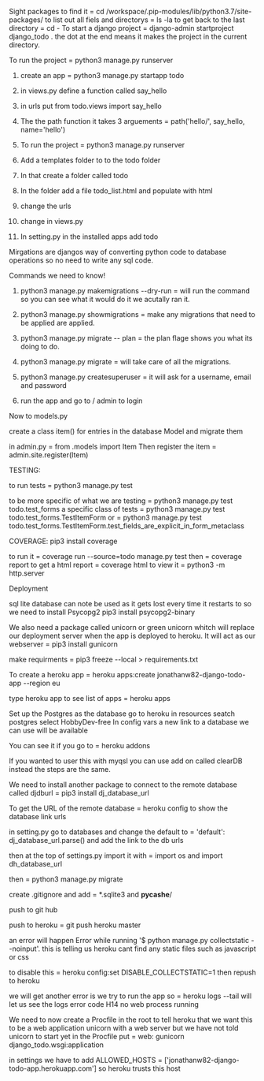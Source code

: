 Sight packages to find it = cd /workspace/.pip-modules/lib/python3.7/site-packages/ 
to list out all fiels and directorys = ls -la
to get back to the last directory = cd -
To start a django project = django-admin startproject django_todo .
    the dot at the end means it makes the project in the current directory.

To run the project = python3 manage.py runserver

1. create an app = python3 manage.py startapp todo

2. in views.py define a function called say_hello

3. in urls put from todo.views import say_hello

4. The the path function it takes 3 arguements = path('hello/', say_hello, name='hello')

5. To run the project = python3 manage.py runserver

6. Add a templates folder to to the todo folder

7. In that create a folder called todo

8. In the folder add a file todo_list.html and populate with html

9. change the urls

10. change in views.py

11. In setting.py in the installed apps add todo

Mirgations are djangos way of converting python code to database operations so no need to write any sql code.

Commands we need to know!

1. python3 manage.py makemigrations --dry-run = will run the command so you can see what it would do it we acutally ran it.

2. python3 manage.py showmigrations = make any migrations that need to be applied are applied.

3. python3 manage.py migrate -- plan = the plan flage shows you what its doing to do. 

4. python3 manage.py migrate = will take care of all the migrations.

5. python3 manage.py createsuperuser = it will ask for a username, email and password

6. run the app and go to / admin to login

Now to models.py

create a class item() for entries in the database Model
and migrate them

in admin.py = from .models import Item
Then register the item = admin.site.register(Item)


TESTING:

to run tests = python3 manage.py test

to be more specific of what we are testing = python3 manage.py test todo.test_forms
a specific class of tests = python3 manage.py test todo.test_forms.TestItemForm
or = python3 manage.py test todo.test_forms.TestItemForm.test_fields_are_explicit_in_form_metaclass

COVERAGE:
pip3 install coverage

to run it = coverage run --source=todo manage.py test
then = coverage report
to get a html report = coverage html
to view it = python3 -m http.server

Deployment 

sql lite database can note be used as it gets lost every time it restarts to so we need to install Psycopg2
pip3 install psycopg2-binary

We also need a package called unicorn or green unicorn whitch will replace our deployment server when the app is deployed to heroku.
It will act as our webserver = pip3 install gunicorn

make requirments = pip3 freeze --local > requirements.txt

To create a heroku app = heroku apps:create jonathanw82-django-todo-app --region eu

type heroku app to see list of apps = heroku apps

Set up the Postgres as the database go to heroku in resources seatch postgres 
select HobbyDev-free
In config vars a new link to a database we can use will be available

You can see it if you go to = heroku addons

If you wanted to user this with myqsl you can use add on called clearDB instead the steps are the same.

We need to install another package to connect to the remote database called djdburl = pip3 install dj_database_url

To get the URL of the remote database = heroku config
to show the database link urls

in setting.py go to databases and change the default to =  'default': dj_database_url.parse()
and add the link to the db urls

then at the top of settings.py import it with = import os and import dh_database_url

then = python3 manage.py migrate 

create .gitignore and add = *.sqlite3 and __pycashe__/

push to git hub

push to heroku = git push heroku master

an error will happen Error while running '$ python manage.py collectstatic --noinput'.
this is telling us heroku cant find any static files such as javascript or css

to disable this  = heroku config:set DISABLE_COLLECTSTATIC=1
then repush to heroku

we will get another error is we try to run the app so = heroku logs --tail
will let us see the logs error code H14 no web process running

We need to now create a Procfile in the root to tell heroku that we want this to be a web application unicorn with a web server
but we have not told unicorn to start yet in the Procfile put  = web: gunicorn django_todo.wsgi:application 

in settings we have to add ALLOWED_HOSTS = ['jonathanw82-django-todo-app.herokuapp.com']
so heroku trusts this host